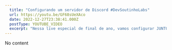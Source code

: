 ```yaml
---
  title: "Configurando um servidor de Discord #DevSoutinhoLabs"
  url: https://youtu.be/GF68sUeXAco
  date: 2022-12-27T23:38:41.000Z
  postType: YOUTUBE_VIDEO
  excerpt: "Nessa live especial de final de ano, vamos configurar JUNTOS um servidor de discord com a ajuda do Alex Felipe"
---
```

  
  No content
  